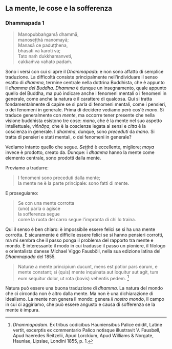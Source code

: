 ## La mente, le cose e la sofferenza

### Dhammapada 1

> Manopubbaṅgamā dhammā,  
manoseṭṭhā manomayā;  
Manasā ce paduṭṭhena,  
bhāsati vā karoti vā;  
Tato naṁ dukkhamanveti,  
cakkaṁva vahato padaṁ.  

Sono i versi con cui si apre il _Dhammapada_: e non sono affatto di semplice traduzione. La difficoltà consiste principalmente nell'individuare il senso esatto di _dhamma_, termine centrale nella dottrina Buddhista, che è appunto il _dhamma del Buddha_. _Dhamma_ è dunque un insegnamento, quale appunto quello del Buddha, ma può indicare anche i fenomeni mentali o i fenomeni in  generale, come anche la natura e il carattere di qualcosa. Qui si tratta fondamentalmente di capire se si parla di fenomeni mentali, come i pensieri, o dei fenomeni in generale. Prima di decidere vediamo però cos'è _mano_. Si traduce generalmente con _mente_, ma occorre tener presente che nella visione buddhista esistono tre cose: _mano_, che è la mente nel suo aspetto intellettuale, _viñnāṇa_, che è la coscienze legata ai sensi e _citta_ è la coscienza in generale. I _dhamma_, dunque, sono _preceduti_ da _mano_. Si tratta di pensieri e stati mentali, o dei fenomeni in generale?

Vediamo intanto quello che segue. _Seṭṭhā_ è eccellente, migliore; _maya_ invece è prodotto, creato da. Dunque: i _dhamma_ hanno la mente come elemento centrale, sono prodotti dalla mente.

Proviamo a tradurre:

> I fenomeni sono preceduti dalla mente;  
la mente ne è la parte principale: sono fatti di mente.

E proseguiamo:

> Se con una mente corrotta  
(uno) parla o agisce  
la sofferenza segue  
come la ruota del carro segue l'impronta di chi lo traina. 

Qui il senso è ben chiaro: è impossibile essere felici se si ha una mente corrotta. E sicuramente è difficile essere felici se si hanno pensieri corrotti, ma mi sembra che il passo ponga il problema del rapporto tra mente e mondo. È interessante il modo in cui tradusse il passo un pioniere, il filologo e orientalista danese Michael Viggo Fausböll, nella sua edizione latina del _Dhammapada_ del 1855.

> Naturæ a mente principium ducunt, mens est potior pars earum, e mente constant; si (quis) mente inquinata aut loquitur aut agit, tum eum sequitur dolor, ut rota (bovis) vehentis pedem. [^1]

Natura può essere una buona traduzione di _dhamma_. La natura del mondo che ci circonda non è altro dalla mente. Ma non è una dichiarazione di idealismo. La mente non genera il mondo: genera _il nostro mondo_, il campo in cui ci aggiriamo, che può essere angusto e causa di sofferenza se la mente è impura.



[^1]: _Dhammapadam_. Ex tribus codicibus Hauniensibus Palice edidit, Latine vertit, excerptis ex commentario Palico notisque illustravit V. Fausbøll, Apud haeredes Reitzelii, Apud Lorckium, Apud Williams & Norgate, Hauniae, Lipsiae, Londini 1855, p. 1.